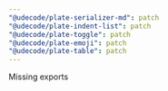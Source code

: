 ```yaml
---
"@udecode/plate-serializer-md": patch
"@udecode/plate-indent-list": patch
"@udecode/plate-toggle": patch
"@udecode/plate-emoji": patch
"@udecode/plate-table": patch
---
```


Missing exports

